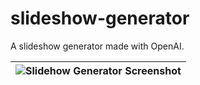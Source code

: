 # slideshow-generator
A slideshow generator made with OpenAI.

| ![Slidehow Generator Screenshot](https://i.imgur.com/A5E1vhU.jpg) |
|-|
